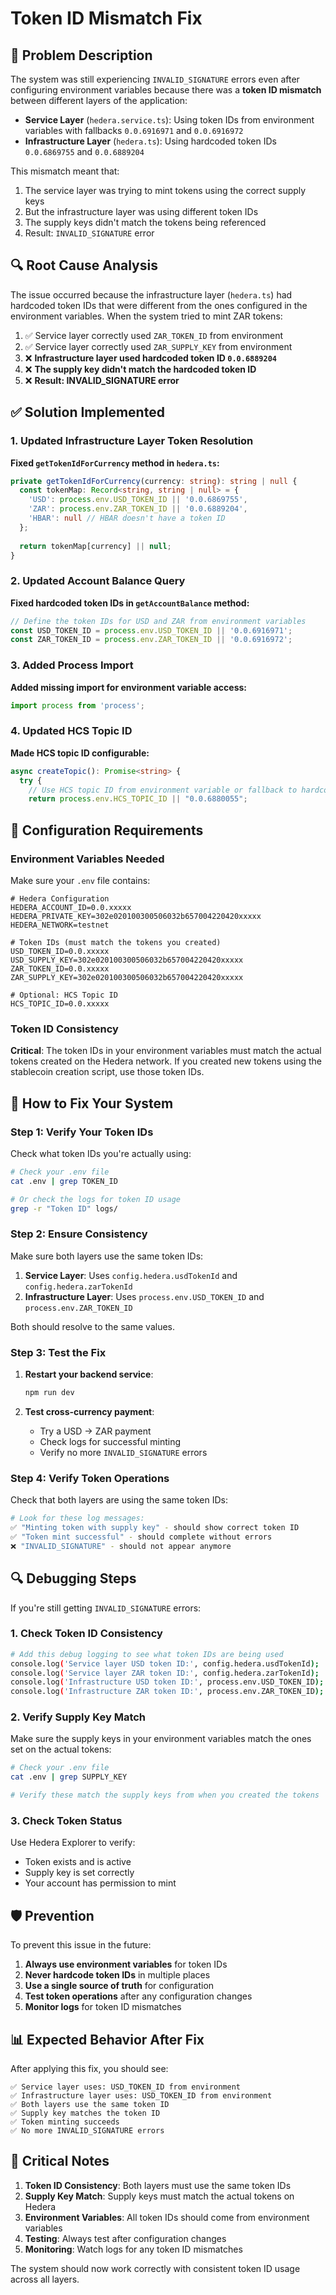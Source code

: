 # Token ID Mismatch Fix

## 🚨 Problem Description

The system was still experiencing `INVALID_SIGNATURE` errors even after configuring environment variables because there was a **token ID mismatch** between different layers of the application:

- **Service Layer** (`hedera.service.ts`): Using token IDs from environment variables with fallbacks `0.0.6916971` and `0.0.6916972`
- **Infrastructure Layer** (`hedera.ts`): Using hardcoded token IDs `0.0.6869755` and `0.0.6889204`

This mismatch meant that:
1. The service layer was trying to mint tokens using the correct supply keys
2. But the infrastructure layer was using different token IDs
3. The supply keys didn't match the tokens being referenced
4. Result: `INVALID_SIGNATURE` error

## 🔍 Root Cause Analysis

The issue occurred because the infrastructure layer (`hedera.ts`) had hardcoded token IDs that were different from the ones configured in the environment variables. When the system tried to mint ZAR tokens:

1. ✅ Service layer correctly used `ZAR_TOKEN_ID` from environment
2. ✅ Service layer correctly used `ZAR_SUPPLY_KEY` from environment  
3. ❌ **Infrastructure layer used hardcoded token ID `0.0.6889204`**
4. ❌ **The supply key didn't match the hardcoded token ID**
5. ❌ **Result: INVALID_SIGNATURE error**

## ✅ Solution Implemented

### 1. Updated Infrastructure Layer Token Resolution

**Fixed `getTokenIdForCurrency` method in `hedera.ts`:**
```typescript
private getTokenIdForCurrency(currency: string): string | null {
  const tokenMap: Record<string, string | null> = {
    'USD': process.env.USD_TOKEN_ID || '0.0.6869755',
    'ZAR': process.env.ZAR_TOKEN_ID || '0.0.6889204',
    'HBAR': null // HBAR doesn't have a token ID
  };
  
  return tokenMap[currency] || null;
}
```

### 2. Updated Account Balance Query

**Fixed hardcoded token IDs in `getAccountBalance` method:**
```typescript
// Define the token IDs for USD and ZAR from environment variables
const USD_TOKEN_ID = process.env.USD_TOKEN_ID || '0.0.6916971';
const ZAR_TOKEN_ID = process.env.ZAR_TOKEN_ID || '0.0.6916972';
```

### 3. Added Process Import

**Added missing import for environment variable access:**
```typescript
import process from 'process';
```

### 4. Updated HCS Topic ID

**Made HCS topic ID configurable:**
```typescript
async createTopic(): Promise<string> {
  try {
    // Use HCS topic ID from environment variable or fallback to hardcoded value
    return process.env.HCS_TOPIC_ID || "0.0.6880055";
```

## 🔧 Configuration Requirements

### Environment Variables Needed

Make sure your `.env` file contains:

```env
# Hedera Configuration
HEDERA_ACCOUNT_ID=0.0.xxxxx
HEDERA_PRIVATE_KEY=302e020100300506032b657004220420xxxxx
HEDERA_NETWORK=testnet

# Token IDs (must match the tokens you created)
USD_TOKEN_ID=0.0.xxxxx
USD_SUPPLY_KEY=302e020100300506032b657004220420xxxxx
ZAR_TOKEN_ID=0.0.xxxxx
ZAR_SUPPLY_KEY=302e020100300506032b657004220420xxxxx

# Optional: HCS Topic ID
HCS_TOPIC_ID=0.0.xxxxx
```

### Token ID Consistency

**Critical**: The token IDs in your environment variables must match the actual tokens created on the Hedera network. If you created new tokens using the stablecoin creation script, use those token IDs.

## 🚀 How to Fix Your System

### Step 1: Verify Your Token IDs

Check what token IDs you're actually using:

```bash
# Check your .env file
cat .env | grep TOKEN_ID

# Or check the logs for token ID usage
grep -r "Token ID" logs/
```

### Step 2: Ensure Consistency

Make sure both layers use the same token IDs:

1. **Service Layer**: Uses `config.hedera.usdTokenId` and `config.hedera.zarTokenId`
2. **Infrastructure Layer**: Uses `process.env.USD_TOKEN_ID` and `process.env.ZAR_TOKEN_ID`

Both should resolve to the same values.

### Step 3: Test the Fix

1. **Restart your backend service**:
   ```bash
   npm run dev
   ```

2. **Test cross-currency payment**:
   - Try a USD → ZAR payment
   - Check logs for successful minting
   - Verify no more `INVALID_SIGNATURE` errors

### Step 4: Verify Token Operations

Check that both layers are using the same token IDs:

```bash
# Look for these log messages:
✅ "Minting token with supply key" - should show correct token ID
✅ "Token mint successful" - should complete without errors
❌ "INVALID_SIGNATURE" - should not appear anymore
```

## 🔍 Debugging Steps

If you're still getting `INVALID_SIGNATURE` errors:

### 1. Check Token ID Consistency

```bash
# Add this debug logging to see what token IDs are being used
console.log('Service layer USD token ID:', config.hedera.usdTokenId);
console.log('Service layer ZAR token ID:', config.hedera.zarTokenId);
console.log('Infrastructure USD token ID:', process.env.USD_TOKEN_ID);
console.log('Infrastructure ZAR token ID:', process.env.ZAR_TOKEN_ID);
```

### 2. Verify Supply Key Match

Make sure the supply keys in your environment variables match the ones set on the actual tokens:

```bash
# Check your .env file
cat .env | grep SUPPLY_KEY

# Verify these match the supply keys from when you created the tokens
```

### 3. Check Token Status

Use Hedera Explorer to verify:
- Token exists and is active
- Supply key is set correctly
- Your account has permission to mint

## 🛡️ Prevention

To prevent this issue in the future:

1. **Always use environment variables** for token IDs
2. **Never hardcode token IDs** in multiple places
3. **Use a single source of truth** for configuration
4. **Test token operations** after any configuration changes
5. **Monitor logs** for token ID mismatches

## 📊 Expected Behavior After Fix

After applying this fix, you should see:

```
✅ Service layer uses: USD_TOKEN_ID from environment
✅ Infrastructure layer uses: USD_TOKEN_ID from environment  
✅ Both layers use the same token ID
✅ Supply key matches the token ID
✅ Token minting succeeds
✅ No more INVALID_SIGNATURE errors
```

## 🚨 Critical Notes

1. **Token ID Consistency**: Both layers must use the same token IDs
2. **Supply Key Match**: Supply keys must match the actual tokens on Hedera
3. **Environment Variables**: All token IDs should come from environment variables
4. **Testing**: Always test after configuration changes
5. **Monitoring**: Watch logs for any token ID mismatches

The system should now work correctly with consistent token ID usage across all layers.
